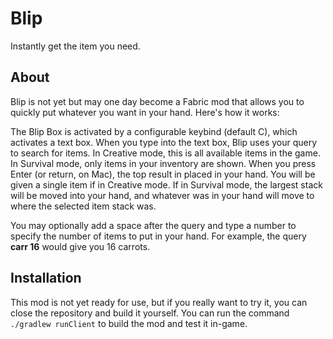 # Blip

Instantly get the item you need.

## About

Blip is not yet but may one day become a Fabric mod that allows you to quickly put whatever you want in your hand.
Here's how it works:

The Blip Box is activated by a configurable keybind (default C), which activates a text box. When you type into the text
box, Blip uses your query to search for items. In Creative mode, this is all available items in the game. In Survival
mode, only items in your inventory are shown. When you press Enter (or return, on Mac), the top result in placed in your
hand. You will be given a single item if in Creative mode. If in Survival mode, the largest stack will be moved into
your hand, and whatever was in your hand will move to where the selected item stack was.

You may optionally add a space after the query and type a number to specify the number of items to put in your hand. For
example, the query **carr 16** would give you 16 carrots.

## Installation

This mod is not yet ready for use, but if you really want to try it, you can close the repository and build it yourself.
You can run the command `./gradlew runClient` to build the mod and test it in-game.